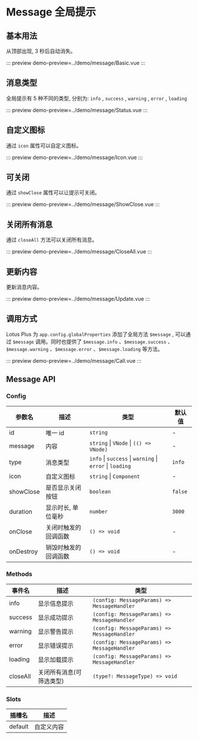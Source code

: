# Message 全局提示

## 基本用法

从顶部出现, 3 秒后自动消失。

::: preview
demo-preview=../demo/message/Basic.vue
:::

## 消息类型

全局提示有 5 种不同的类型, 分别为: `info` , `success` , `warning` , `error` , `loading`

::: preview
demo-preview=../demo/message/Status.vue
:::

## 自定义图标

通过 `icon` 属性可以自定义图标。

::: preview
demo-preview=../demo/message/Icon.vue
:::

## 可关闭

通过 `showClose` 属性可以让提示可关闭。

::: preview
demo-preview=../demo/message/ShowClose.vue
:::

## 关闭所有消息

通过 `closeAll` 方法可以关闭所有消息。

::: preview
demo-preview=../demo/message/CloseAll.vue
:::

<!-- ## 控制显示位置 -->

## 更新内容

更新消息内容。

::: preview
demo-preview=../demo/message/Update.vue
:::

## 调用方式

Lotus Plus 为 `app.config.globalProperties` 添加了全局方法 `$message` , 可以通过 `$message` 调用。同时也提供了 `$message.info` 、`$message.success` 、`$message.warning` 、`$message.error` 、`$message.loading` 等方法。

::: preview
demo-preview=../demo/message/Call.vue
:::

## Message API

### Config

| 参数名    | 描述                 | 类型                                                     | 默认值  |
| --------- | -------------------- | -------------------------------------------------------- | ------- |
| id        | 唯一 id              | `string`                                                 | -       |
| message   | 内容                 | `string` \| `VNode` \| `(() => VNode)`                   | -       |
| type      | 消息类型             | `info` \| `success` \| `warning` \| `error` \| `loading` | `info`  |
| icon      | 自定义图标           | `string` \| `Component`                                  | -       |
| showClose | 是否显示关闭按钮     | `boolean`                                                | `false` |
| duration  | 显示时长, 单位毫秒   | `number`                                                 | `3000`  |
| onClose   | 关闭时触发的回调函数 | `() => void`                                             | -       |
| onDestroy | 销毁时触发的回调函数 | `() => void`                                             | -       |

### Methods

| 事件名   | 描述                     | 类型                                        |
| -------- | ------------------------ | ------------------------------------------- |
| info     | 显示信息提示             | `(config: MessageParams) => MessageHandler` |
| success  | 显示成功提示             | `(config: MessageParams) => MessageHandler` |
| warning  | 显示警告提示             | `(config: MessageParams) => MessageHandler` |
| error    | 显示错误提示             | `(config: MessageParams) => MessageHandler` |
| loading  | 显示加载提示             | `(config: MessageParams) => MessageHandler` |
| closeAll | 关闭所有消息(可筛选类型) | `(type?: MessageType) => void`              |

### Slots

| 插槽名  | 描述       |
| ------- | ---------- |
| default | 自定义内容 |
